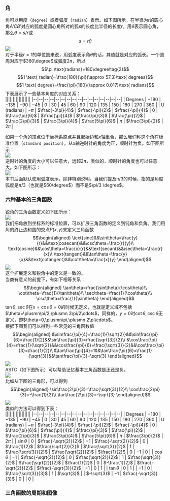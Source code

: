 ### 角
角可以用度（`degree`）或者弧度（`radian`）表示。如下图所示，在半径为$r$的圆心角$A'CB'$对应的弧度是圆心角所对的弧$s$的长度比半径的长度$r$。用$\theta$表示圆心角，那么$\theta=s/r$或
$$s=r\theta\tag{1}$$
![](030.010.png)  
对于半径$r=1$的单位圆来说，用弧度表示角$\theta$的话，其值就是对应的弧长。一个圆周对应于$360\degree$或弧度$2\pi$，所以
$$\pi \text{radians}=180\degree\tag{2}$$
$$1 \text{ radian}=\frac{180}{\pi}(\approx 57.3)\text{ degrees}$$
$$1 \text{ degree}=\frac{\pi}{180}(\approx 0.017)\text{ radians}$$
下表展示了一些基本角度的对应关系：  
|||||||||||||||||
|--|--|--|--|--|--|--|--|--|--|--|--|--|--|--|--|
| Degrees | $-180$ | $-135$ | $-90$ | $-45$ | $0$ | $30$ | $45$ | $60$ | $90$ | $120$ | $135$ | $150$ | $180$ | $270$ | $360$ |
| U (radians) | $-\pi$ | $\frac{-3\pi}{4}$ | $\frac{-\pi}{2}$ | $\frac{-\pi}{4}$ | $0$ | $\frac{\pi}{6}$ | $\frac{\pi}{4}$ | $\frac{\pi}{3}$ | $\frac{\pi}{2}$ | $\frac{2\pi}{3}$ | $\frac{3\pi}{4}$ | $\frac{5\pi}{6}$ | $\pi$ | $\frac{3\pi}{2}$ | $2\pi$ |

如果一个角的顶点位于坐标系原点并且起始边和$x$轴重合，那么我们称这个角在标准位置（`standard position`）。从$x$轴逆时针的角度为正，顺时针为负。如下图所示：  
![](030.020.png)  
逆时针的角度的大小可以任意大，远超$2\pi$，类似的，顺时针的角度也可以任意大。如下图所示：  
![](030.030.png)  
本书后面默认使用弧度表示，除非特别说明。当我们提及$\pi/3$的时候，指的是角度弧度是$\pi/3$（也就是$60\degree$）而不是$\pi/3 \degree$。

### 六种基本的三角函数
锐角的三角函数定义如下图所示：  
![](030.040.png)  
我们把角放到坐标系的标准位置，可以扩展三角函数的定义到钝角和负角。我们用角的终止边和圆的交点$P(x,y)$来定义三角函数
$$\begin{aligned}
\text{sine}&&\sin\theta=\frac{y}{r}&&\text{cosecant}&&\csc\theta=\frac{r}{y}\\
\text{cosine}&&\cos\theta=\frac{x}{r}&&\text{secant}&&\sec\theta=\frac{r}{x}\\
\text{tangent}&&\tan\theta=\frac{y}{x}&&\text{cotangent}&&\cot\theta=\frac{x}{y}
\end{aligned}$$
![](030.050.png)  
这个扩展定义和锐角中的定义是一致的。  
当商有意义的前提下，有如下相等关系：  
$$\begin{aligned}
\tan\theta=\frac{\sin\theta}{\cos\theta}\\
\cot\theta=\frac{1}{\tan\theta}\\
\sec\theta=\frac{1}{\cos\theta}\\
\csc\theta=\frac{1}{\sin\theta}
\end{aligned}$$
$\tan\theta,\sec\theta$在$x=\cos\theta=0$的时候无定义，也就是定义域不包括$\theta=\plusmn\pi/2,\plusmn 3\pi/2\cdots$，同样的，$y=0$时$\cot\theta,\csc\theta$无定义，即$\theta=0,\plusmn\pi,\plusmn 2\pi\cdots$。  
根据下图我们可以得到一些常见的三角函数值
$$\begin{aligned}
&\sin\frac{\pi}{4}=\frac{1}{\sqrt{2}}&&\sin\frac{\pi}{6}=\frac{1}{2}&&\sin\frac{\pi}{3}=\frac{\sqrt{3}}{2}\\
&\cos\frac{\pi}{4}=\frac{1}{\sqrt{2}}&&\cos\frac{\pi}{6}=\frac{\sqrt{3}}{2}&&\cos\frac{\pi}{3}=\frac{1}{2}\\
&\tan\frac{\pi}{4}=1&&\tan\frac{\pi}{6}=\frac{1}{\sqrt{3}}&&\tan\frac{\pi}{3}=\sqrt{3}
\end{aligned}$$
![](030.060.png)  
ASTC（如下图所示）可以帮助记忆基本三角函数是正还是负。  
![](030.070.png)  
比如从下图的三角形，可以得到
$$\begin{aligned}
\sin\frac{2\pi}{3}=\frac{\sqrt{3}}{2}\\
\cos\frac{2\pi}{3}=-\frac{1}{2}\\
\tan\frac{2\pi}{3}=-\sqrt{3}
\end{aligned}$$
![](030.080.png)  
类似的方法可以得到下表：  
|||||||||||||||||
|--|--|--|--|--|--|--|--|--|--|--|--|--|--|--|--|
| Degrees | $-180$ | $-135$ | $-90$ | $-45$ | $0$ | $30$ | $45$ | $60$ | $90$ | $120$ | $135$ | $150$ | $180$ | $270$ | $360$ |
| U (radians) | $-\pi$ | $\frac{-3\pi}{4}$ | $\frac{-\pi}{2}$ | $\frac{-\pi}{4}$ | $0$ | $\frac{\pi}{6}$ | $\frac{\pi}{4}$ | $\frac{\pi}{3}$ | $\frac{\pi}{2}$ | $\frac{2\pi}{3}$ | $\frac{3\pi}{4}$ | $\frac{5\pi}{6}$ | $\pi$ | $\frac{3\pi}{2}$ | $2\pi$ |
| $\sin\theta$ | $0$ | $\frac{-\sqrt{2}}{2}$ | $-1$ | $\frac{-\sqrt{2}}{2}$ | $0$ | $\frac{1}{2}$ | $\frac{\sqrt{2}}{2}$ | $\frac{\sqrt{3}}{2}$ | $1$ | $\frac{\sqrt{3}}{2}$ | $\frac{\sqrt{2}}{2}$ | $\frac{1}{2}$ | $0$ | $-1$ | $0$ |
| $\cos\theta$ | $-1$ | $\frac{-\sqrt{2}}{2}$ | $0$ | $\frac{\sqrt{2}}{2}$ | $1$ | $\frac{\sqrt{3}}{2}$ | $\frac{\sqrt{2}}{2}$ | $\frac{1}{2}$ | $0$ | $-\frac{1}{2}$ | $\frac{-\sqrt{2}}{2}$ | $\frac{-\sqrt{3}}{2}$ | $-1$ | $0$ | $1$ |
| $\tan\theta$ | $0$ | $1$ |  | $-1$ | $0$ | $\frac{\sqrt{3}}{3}$ | $1$ | $\sqrt{3}$ |  | $-\sqrt{3}$ | $-1$ | $\frac{-\sqrt{3}}{3}$ | $0$ |  | $0$ |

### 三角函数的周期和图像
